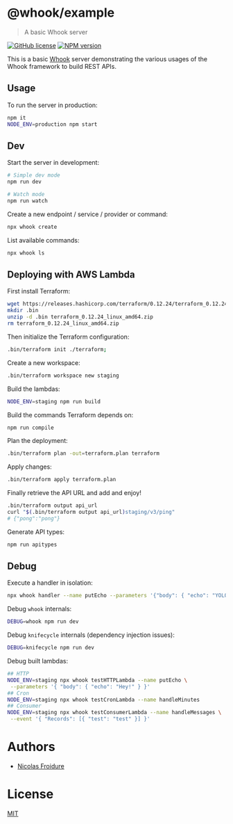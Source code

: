 [//]: # ( )
[//]: # (This file is automatically generated by a `metapak`)
[//]: # (module. Do not change it  except between the)
[//]: # (`content:start/end` flags, your changes would)
[//]: # (be overridden.)
[//]: # ( )
# @whook/example
> A basic Whook server

[![GitHub license](https://img.shields.io/badge/license-MIT-blue.svg)](https://github.com/nfroidure/whook/blob/master/packages/whook-example/LICENSE)
[![NPM version](https://badge.fury.io/js/%40whook%2Fexample.svg)](https://npmjs.org/package/@whook/example)


[//]: # (::contents:start)

This is a basic [Whook](https://github.com/nfroidure/whook)
 server demonstrating the various usages of the Whook framework to build
 REST APIs.

## Usage
To run the server in production:
```sh
npm it
NODE_ENV=production npm start
```

## Dev

Start the server in development:
```sh
# Simple dev mode
npm run dev

# Watch mode
npm run watch
```

Create a new endpoint / service / provider or command:
```sh
npx whook create
```

List available commands:
```sh
npx whook ls
```
## Deploying with AWS Lambda

First install Terraform:
```sh
wget https://releases.hashicorp.com/terraform/0.12.24/terraform_0.12.24_linux_amd64.zip
mkdir .bin
unzip -d .bin terraform_0.12.24_linux_amd64.zip
rm terraform_0.12.24_linux_amd64.zip
```

Then initialize the Terraform configuration:
```sh
.bin/terraform init ./terraform;
```

Create a new workspace:
```sh
.bin/terraform workspace new staging
```

Build the lambdas:
```sh
NODE_ENV=staging npm run build
```

Build the commands Terraform depends on:
```sh
npm run compile
```

Plan the deployment:
```sh
.bin/terraform plan -out=terraform.plan terraform
```

Apply changes:
```sh
.bin/terraform apply terraform.plan
```

Finally retrieve the API URL and add and enjoy!
```sh
.bin/terraform output api_url
curl "$(.bin/terraform output api_url)staging/v3/ping"
# {"pong":"pong"}
```

Generate API types:
```sh
npm run apitypes
```

## Debug
Execute a handler in isolation:
```sh
npx whook handler --name putEcho --parameters '{"body": { "echo": "YOLO!" }}'
```

Debug `whook` internals:
```sh
DEBUG=whook npm run dev
```

Debug `knifecycle` internals (dependency injection issues):
```sh
DEBUG=knifecycle npm run dev
```

Debug built lambdas:
```sh
## HTTP
NODE_ENV=staging npx whook testHTTPLambda --name putEcho \
 --parameters '{ "body": { "echo": "Hey!" } }'
## Cron
NODE_ENV=staging npx whook testCronLambda --name handleMinutes
## Consumer
NODE_ENV=staging npx whook testConsumerLambda --name handleMessages \
 --event '{ "Records": [{ "test": "test" }] }'
```

[//]: # (::contents:end)

# Authors
- [Nicolas Froidure](http://insertafter.com/en/index.html)

# License
[MIT](https://github.com/nfroidure/whook/blob/master/packages/whook-example/LICENSE)
